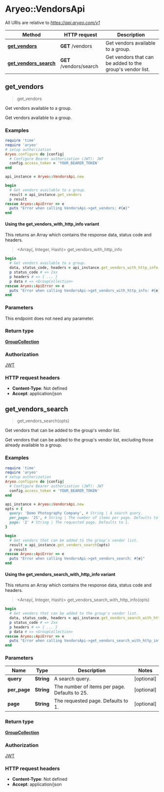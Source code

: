# Aryeo::VendorsApi

All URIs are relative to *https://api.aryeo.com/v1*

| Method | HTTP request | Description |
| ------ | ------------ | ----------- |
| [**get_vendors**](VendorsApi.md#get_vendors) | **GET** /vendors | Get vendors available to a group. |
| [**get_vendors_search**](VendorsApi.md#get_vendors_search) | **GET** /vendors/search | Get vendors that can be added to the group&#39;s vendor list. |


## get_vendors

> <GroupCollection> get_vendors

Get vendors available to a group.

Get vendors available to a group.

### Examples

```ruby
require 'time'
require 'aryeo'
# setup authorization
Aryeo.configure do |config|
  # Configure Bearer authorization (JWT): JWT
  config.access_token = 'YOUR_BEARER_TOKEN'
end

api_instance = Aryeo::VendorsApi.new

begin
  # Get vendors available to a group.
  result = api_instance.get_vendors
  p result
rescue Aryeo::ApiError => e
  puts "Error when calling VendorsApi->get_vendors: #{e}"
end
```

#### Using the get_vendors_with_http_info variant

This returns an Array which contains the response data, status code and headers.

> <Array(<GroupCollection>, Integer, Hash)> get_vendors_with_http_info

```ruby
begin
  # Get vendors available to a group.
  data, status_code, headers = api_instance.get_vendors_with_http_info
  p status_code # => 2xx
  p headers # => { ... }
  p data # => <GroupCollection>
rescue Aryeo::ApiError => e
  puts "Error when calling VendorsApi->get_vendors_with_http_info: #{e}"
end
```

### Parameters

This endpoint does not need any parameter.

### Return type

[**GroupCollection**](GroupCollection.md)

### Authorization

[JWT](../README.md#JWT)

### HTTP request headers

- **Content-Type**: Not defined
- **Accept**: application/json


## get_vendors_search

> <GroupCollection> get_vendors_search(opts)

Get vendors that can be added to the group's vendor list.

Get vendors that can be added to the group's vendor list, excluding those already available to a group. 

### Examples

```ruby
require 'time'
require 'aryeo'
# setup authorization
Aryeo.configure do |config|
  # Configure Bearer authorization (JWT): JWT
  config.access_token = 'YOUR_BEARER_TOKEN'
end

api_instance = Aryeo::VendorsApi.new
opts = {
  query: 'Demo Photography Company', # String | A search query.
  per_page: '25', # String | The number of items per page. Defaults to 25.
  page: '2' # String | The requested page. Defaults to 1.
}

begin
  # Get vendors that can be added to the group's vendor list.
  result = api_instance.get_vendors_search(opts)
  p result
rescue Aryeo::ApiError => e
  puts "Error when calling VendorsApi->get_vendors_search: #{e}"
end
```

#### Using the get_vendors_search_with_http_info variant

This returns an Array which contains the response data, status code and headers.

> <Array(<GroupCollection>, Integer, Hash)> get_vendors_search_with_http_info(opts)

```ruby
begin
  # Get vendors that can be added to the group's vendor list.
  data, status_code, headers = api_instance.get_vendors_search_with_http_info(opts)
  p status_code # => 2xx
  p headers # => { ... }
  p data # => <GroupCollection>
rescue Aryeo::ApiError => e
  puts "Error when calling VendorsApi->get_vendors_search_with_http_info: #{e}"
end
```

### Parameters

| Name | Type | Description | Notes |
| ---- | ---- | ----------- | ----- |
| **query** | **String** | A search query. | [optional] |
| **per_page** | **String** | The number of items per page. Defaults to 25. | [optional] |
| **page** | **String** | The requested page. Defaults to 1. | [optional] |

### Return type

[**GroupCollection**](GroupCollection.md)

### Authorization

[JWT](../README.md#JWT)

### HTTP request headers

- **Content-Type**: Not defined
- **Accept**: application/json

